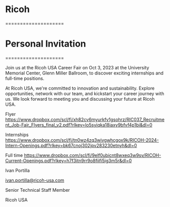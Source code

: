 # Ricoh

====================
# Personal Invitation 
====================
 
Join us at the Ricoh USA Career Fair on Oct 3, 2023 at the University Memorial Center, Glenn Miller Ballroom, to discover exciting internships and full-time positions.
 
At Ricoh USA, we're committed to innovation and sustainability. Explore opportunities, network with our team, and kickstart your career journey with us. We look forward to meeting you and discussing your future at Ricoh USA.
 
 
Flyer
https://www.dropbox.com/scl/fi/xh82cv6myurkfv1gsohrz/RIC037_Recruitment_Job-Fair_Flyers_final_v2.pdf?rlkey=lo5syiqka18iaxy9bfvf4p1bi&dl=0
 
Internships
https://www.dropbox.com/scl/fi/tn0wz4zq3wivgwhcgox9k/RICOH-2024-Intern-Openings.pdf?rlkey=bk67cnoj302jpv283230etnyh&dl=0
 
Full time
https://www.dropbox.com/scl/fi/9elf0ubicnt8wxeq3w9sv/RICOH-Current-Openings.pdf?rlkey=h7f3itn9rr9o8fiifi5ig3m5r&dl=0


Ivan Portilla

ivan.portilla@ricoh-usa.com

Senior Technical Staff Member

Ricoh USA
 
